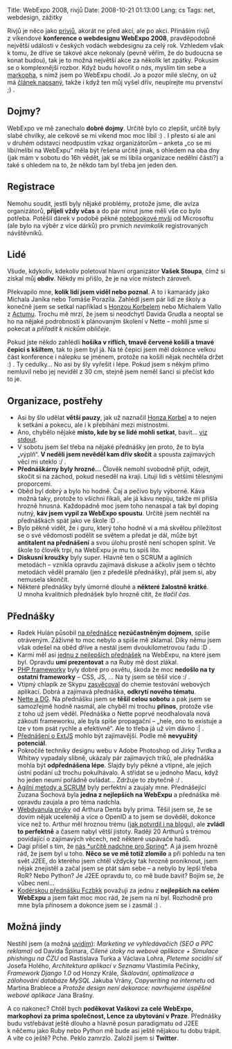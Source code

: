Title: WebExpo 2008, rivjů
Date: 2008-10-21 01:13:00
Lang: cs
Tags: net, webdesign, zážitky

Rivjů je něco jako [privjů]({filename}2008-09-04_webexpo-2008.md), akorát ne před akcí, ale po akci. Přináším rivjů z víkendové **konference o webdesignu WebExpo 2008**, pravděpodobně největší události v českých vodách webdesignu za celý rok. Vzhledem však k tomu, že dříve se takové akce nekonaly (pevně věřím, že do budoucna se konat budou), tak je to možná největší akce za několik let zpátky. Pokusím se o komplexnější rozbor. Když budu hovořit o *nás*, myslím tím sebe a [markopha](http://blog.markoph.net/), s nímž jsem po WebExpu chodil. Jo a pozor milé slečny, on už má [článek napsaný](http://twitter.com/markoph/statuses/967912818), takže i když ten můj vyšel dřív, neupírejte mu prvenství ;) .

## Dojmy?

WebExpo ve mě zanechalo **dobré dojmy**. Určitě bylo co zlepšit, určitě byly slabé chvilky, ale celkově se mi víkend moc moc líbil :) . I přesto si ale ani v druhém odstavci neodpustím vzkaz organizátorům – anketa „co se mi líbí/nelíbí na WebExpu“ měla být řešena určitě jinak, s ohledem na oba dny (jak mám v sobotu do 16h vědět, jak se mi líbila organizace nedělní části?) a také s ohledem na to, že někdo tam byl třeba jen jeden den.

## Registrace

Nemohu soudit, jestli byly nějaké problémy, protože jsme, dle avíza organizátorů, **přijeli vždy včas** a do pár minut jsme měli vše co bylo potřeba. Potěšil dárek v podobě pěkné [notebookové myši]({filename}2008-01-13_nemam-rad-mysi.md) od Microsoftu (ale bylo na výběr z více dárků) pro prvních *nevímkolik* registrovaných návštěvníků.

## Lidé

Všude, kdykoliv, kdekoliv poletoval hlavní organizátor **Vašek Stoupa**, čímž si získal můj **obdiv**. Někdy mi přišlo, že je na více místech zároveň.

Překvapilo mne, **kolik lidí jsem viděl nebo poznal**. A to i kamarády jako Michala Janíka nebo Tomáše Porazila. Zahlédl jsem pár lidí ze školy a konečně jsem se setkal například s [Honzou Korbelem](http://jankorbel.cz/) nebo Michalem Vallo z [Actumu](http://www.actum.cz/). Trochu mě mrzí, že jsem si neodchytl Davida Grudla a neoptal se ho na nějaké podrobnosti k plánovaným školení v Nette – mohli jsme si pokecat a *přiřadit k nickům obličeje*.

Pokud jste někdo zahlédli **hošíka v riflích, tmavě červené košili a tmavé čepici s kšiltem**, tak to jsem byl já. Na té čepici jsem měl dokonce velkou část konference i nálepku se jménem, protože na košili nějak nechtěla držet :) . Ty cedulky… No asi by šly vyřešit i lépe. Pokud jsem s někým přímo nemluvil nebo jej neviděl z 30 cm, stejně jsem neměl šanci si přečíst kdo to je.

## Organizace, postřehy

-   Asi by šlo udělat **větší pauzy**, jak už naznačil [Honza Korbel](http://jankorbel.cz/2008/10/20/par-poznamek-k-webexpu/) a to nejen k setkání a pokecu, ale i k přebíhání mezi místnostmi.
-   Ano, chybělo nějaké **místo, kde by se lidé mohli setkat**, bavit… [viz stdout](http://www.stdout.cz/clanky/zpravy-z-akci/2008/10/20/clanky/jake-bylo-webexpo-2008/).
-   V sobotu jsem šel třeba na nějaké přednášky jen proto, že to byla „výplň“. **V neděli jsem nevěděl kam dřív skočit** a spousta zajímavých věcí mi uteklo :/ .
-   **Přednáškárny byly hrozné…** Člověk nemohl svobodně přijít, odejít, skočit si na záchod, pokud neseděl na kraji. Lituji lidi s většími tělesnými proporcemi.
-   Oběd byl dobrý a bylo ho hodně. Čaj a pečivo byly výborné. Káva možná taky, protože to všichni říkali, ale já kávu nepiju, takže mi přišla hrozně hnusná. Každopádně moc jsem toho nenaspal a tak byl doping nutný, **káv jsem vypil za WebExpo spoustu**. Určitě jsem nechtěl na přednáškách spát jako ve škole :D .
-   Bylo pěkně vidět, že i guru, který toho hodně ví a má skvělou příležitost se o své vědomosti podělit se světem a předat je dál, může být **antitalent na přednášení** a svou úlohu prostě není schopen splnit. Ve škole to člověk trpí, na WebExpu je mu to spíš líto.
-   **Diskusní kroužky** byly super. Hlavně ten o SCRUM a agilních metodách – vznikla opravdu zajímavá diskuse a ačkoliv jsem o těchto metodách věděl pramálo (jen z předešlé přednášky), přál jsem si, aby nemusela skončit.
-   Některé přednášky byly úmorně dlouhé a **některé žalostně krátké**. U mnoha kvalitních přednášek bylo hrozně cítit, že *tlačil čas*.

## Přednášky

-   Radek Hulán působil [na přednášce](http://webexpo.cz/prednaska/pouziti-webovych-aplikaci-microsoftu-pro-business-sferu/) **nezúčastněným dojmem**, spíše otráveným. Záživné to moc nebylo a spíše mě zklamal. Díky němu jsem však odešel na oběd dříve a nestál jsem dvoukilometrovou řadu :D .
-   Karmi měl asi [jednu z nejlepších přednášek](http://webexpo.cz/prednaska/efektivni-vyvoj-webovych-aplikaci-v-ruby-on-rails/) na WebExpu, na které jsem byl. Opravdu **umí prezentovat** a na Ruby mě dost zlákal.
-   [PHP frameworky](http://webexpo.cz/prednaska/vyber-vhodneho-frameworku/) byly dobré pro osvětu, škoda že moc **nedošlo na ty ostatní frameworky** – CSS, JS, … Na ty jsem se těšil více :/ .
-   Vtipný chlapík ze Skypu [zasvěcoval](http://webexpo.cz/prednaska/vyuziti-chemie-v-procesu-testovani-webovych-aplikaci-vytvorenych-pomoci-technologii-php-a-java/) do chemie testování webových aplikací. Dobrá a zajímavá přednáška, **odkrytí nového tématu**.
-   [Nette a DG](http://webexpo.cz/prednaska/vyvoj-webovych-aplikaci-v-php-a-nette-framework/). Na přednášku jsem se **těšil celou sobotu** a pak jsem se samozřejmě hodně nasmál, ale chyběl mi trochu **přínos**, protože vše z toho už jsem věděl. Přednáška o Nette poprvé neodhalovala nová zákoutí frameworku, ale byla spíše propagační – „hele, ono to existuje a lze v tom psát rychle a efektivně“. Ale to třeba já už vím dávno :| .
-   [Přednášení o ExtJS](http://webexpo.cz/prednaska/pouziti-javasciptoveho-frameworku-extjs-pro-tvorbu-administracnich-rozhrani/) mohlo být zajímavější. Podle mě **nevyužitý potenciál**.
-   Pokročilé techniky designu webu v Adobe Photoshop od Jirky Tvrdka a Whitwy vypadaly slibně, ukázaly pár zajímavých triků, ale přednáška mohla být **odpřednášena lépe**. Slajdy byly pěkné a vtipné, ale jejich ústní podání už trochu pokulhávalo. A střídat se u jednoho Macu, když ho jeden neumí pořádně ovládat… Zdržuje to zbytečně :/ .
-   [Agilní metody a SCRUM](http://webexpo.cz/prednaska/agilni-metody-scrum/) byly perfektní a zaujaly mne. Přednášející Zuzana Šochová byla **jedna z nejlepších na WebExpu** a přednáška mě opravdu zaujala a pro téma nadchla.
-   [Webdvanula prvky](http://webexpo.cz/prednaska/datove-standardy-pro-web20/) od Arthura Denta byly prima. Těšil jsem se, že se dovím nějak uceleněji a více o OpenID a to jsem se dověděl, dokonce více než to. Arthur měl hroznou trému ([jak potvrdil i na blogu](http://www.misantrop.info/732022-webexpo-2008.php)), ale **zvládl to perfektně** a časem nabyl větší jistoty. Raději 20 Arthurů s trémou povídající o zajímavých věcech, než některé uspávače hadů.
-   Dagi přišel s tím, že [nás \*určitě nadchne pro Spring\*](http://webexpo.cz/prednaska/spring-framework/). A já jsem hrozně rád, že jsem byl u toho. **Něco se ve mě totiž zlomilo** a při pohledu na ten svět J2EE, do kterého jsem chtěl vždycky tak hrozně proniknout, jsem nějak znejistěl a začal jsem se ptát sám sebe – a nebylo by lepší třeba RoR? Nebo Python? Je J2EE opravdu to, co mě bude bavit? Bojím se, že vůbec není…
-   [Kodérskou přednášku Fczbkk](http://webexpo.cz/prednaska/moderni-webdesign/) považuji za jednu z **nejlepších na celém WebExpu** a jsem fakt moc moc rád, že jsem na ní byl. Rozhodně pro mne byla přínosem a dokonce jsem se i zasmál :) .

## Možná jindy

Nestihl jsem (a možná [uvidím](http://twitter.com/webexpo/statuses/967249479)): *Marketing ve vyhledávačích (SEO a PPC reklama)* od Davida Špinara, *Cílené útoky na webové aplikace + Simulace phishingu na ČZU* od Rastislava Turka a Václava Lohra, *Pleteme sociální síť* Josefa Holého, *Architektura aplikací v Seznamu* Vlastimila Pečínky, *Framework Django 1.0* od Honzy Krále, *Škálování, optimalizace a zálohování databáze MySQL* Jakuba Vrány, *Copywriting na internetu* od Martina Brablece a *Protože design není dekorace: navrhujeme úspěšné webové aplikace* Jana Brašny.

A co nakonec? Chtěl bych **poděkovat Vaškovi za celé WebExpo, markophovi za prima společnost, Lence za ubytování v Praze**. Přednášky budu vstřebávat ještě dlouho a hlavně posun paradigmatu od J2EE k něčemu jako Ruby nebo Python mě bude asi ještě nějakou tu dobu trápit. A víte co ještě? Pche. Peklo zamrzlo. Založil jsem si **Twitter**.
